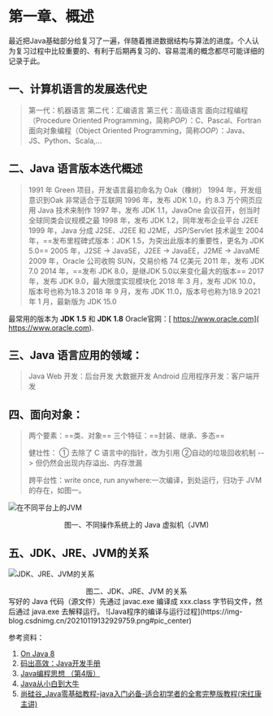 # 第一章、概述

最近把Java基础部分给复习了一遍，伴随着推进数据结构与算法的进度。个人认为复习过程中比较重要的、有利于后期再复习的、容易混淆的概念都尽可能详细的记录于此。

## 一、计算机语言的发展迭代史

>第一代：机器语言
>第二代：汇编语言
>第三代：高级语言
>面向过程编程（Procedure Oriented Programming，简称*POP*）：C、Pascal、Fortran
>面向对象编程（Object Oriented Programming，简称*OOP*）：Java、JS、Python、Scala,...

## 二、Java 语言版本迭代概述
>1991 年 Green 项目，开发语言最初命名为 Oak（橡树）
>1994 年，开发组意识到Oak 非常适合于互联网
>1996 年，发布 JDK 1.0，约 8.3 万个网页应用 Java 技术来制作
>1997 年，发布 JDK 1.1，JavaOne 会议召开，创当时全球同类会议规模之最
>1998 年，发布 JDK 1.2，同年发布企业平台 J2EE
>1999 年，Java 分成 J2SE、J2EE 和 J2ME，JSP/Servlet 技术诞生
>2004 年，==发布里程碑式版本：JDK 1.5，为突出此版本的重要性，更名为 JDK 5.0==
>2005 年，J2SE -> JavaSE，J2EE -> JavaEE，J2ME -> JavaME
>2009 年，Oracle 公司收购 SUN，交易价格 74 亿美元
>2011 年，发布 JDK 7.0
>2014 年，==发布 JDK 8.0，是继JDK 5.0以来变化最大的版本==
>2017 年，发布 JDK 9.0，最大限度实现模块化
>2018 年 3 月，发布 JDK 10.0，版本号也称为18.3
>2018 年 9 月，发布 JDK 11.0，版本号也称为18.9
>2021 年 1 月，最新版为 JDK 15.0

最常用的版本为 **JDK 1.5** 和 **JDK 1.8** 
Oracle官网：[ https://www.oracle.com]( https://www.oracle.com).



## 三、Java 语言应用的领域：
>Java Web 开发：后台开发
>大数据开发
>Android 应用程序开发：客户端开发

## 四、面向对象：
>两个要素：==类、对象==
>三个特征：==封装、继承、多态==
>
>健壮性：
>① 去除了 C 语言中的指针，改为引用
>②自动的垃圾回收机制 --> 但仍然会出现内存溢出、内存泄漏
>
>跨平台性：write once, run anywhere:一次编译，到处运行，归功于 JVM 的存在，如图一。

![在不同平台上的JVM](https://img-blog.csdnimg.cn/20210119132839535.png?x-oss-process=image/watermark,type_ZmFuZ3poZW5naGVpdGk,shadow_10,text_aHR0cHM6Ly9ibG9nLmNzZG4ubmV0L20wXzUzNzg0MTUx,size_16,color_FFFFFF,t_70#pic_center)
<center>图一、不同操作系统上的 Java 虚拟机（JVM)</center>

## 五、JDK、JRE、JVM的关系

![JDK、JRE、JVM的关系](https://img-blog.csdnimg.cn/20210119135600198.png?x-oss-process=image/watermark,type_ZmFuZ3poZW5naGVpdGk,shadow_10,text_aHR0cHM6Ly9ibG9nLmNzZG4ubmV0L20wXzUzNzg0MTUx,size_16,color_FFFFFF,t_70#pic_center)
<center>图二、JDK、JRE、JVM 的关系</center>
写好的 Java 代码（源文件）先通过 javac.exe 编译成 xxx.class 字节码文件，然后通过 java.exe 去解释运行。
![Java程序的编译与运行过程](https://img-blog.csdnimg.cn/20210119132929759.png#pic_center)


参考资料：

1. [On Java 8](https://book.douban.com/subject/30217317/)
2. [码出高效：Java开发手册](https://book.douban.com/subject/30333948/)
3. [Java编程思想 （第4版）](https://book.douban.com/subject/2130190/)
4. [Java从小白到大牛](https://www.ituring.com.cn/book/2480/)
5. [尚硅谷_Java零基础教程-java入门必备-适合初学者的全套完整版教程(宋红康主讲)](https://www.bilibili.com/video/BV1Kb411W75N?p=180)